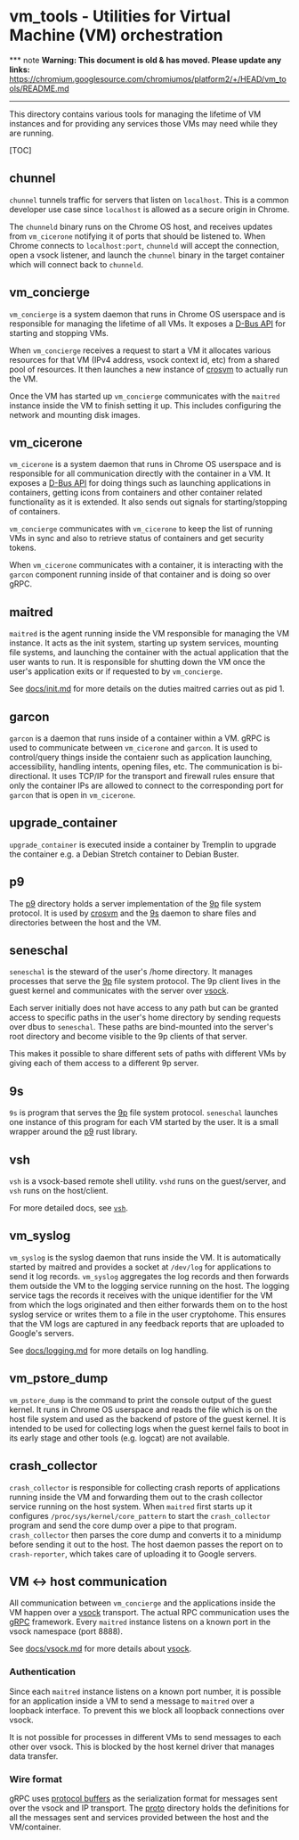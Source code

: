 # vm_tools - Utilities for Virtual Machine (VM) orchestration

*** note
**Warning: This document is old & has moved.  Please update any links:**<br>
https://chromium.googlesource.com/chromiumos/platform2/+/HEAD/vm_tools/README.md
***

This directory contains various tools for managing the lifetime of VM instances
and for providing any services those VMs may need while they are running.

[TOC]

## chunnel

`chunnel` tunnels traffic for servers that listen on `localhost`. This is a
common developer use case since `localhost` is allowed as a secure origin in
Chrome.

The `chunneld` binary runs on the Chrome OS host, and receives updates from
`vm_cicerone` notifying it of ports that should be listened to. When Chrome
connects to `localhost:port`, `chunneld` will accept the connection, open a
vsock listener, and launch the `chunnel` binary in the target container which
will connect back to `chunneld`.

## vm_concierge

`vm_concierge` is a system daemon that runs in Chrome OS userspace and is
responsible for managing the lifetime of all VMs.  It exposes a [D-Bus
API](https://chromium.googlesource.com/chromiumos/platform/system_api/+/HEAD/dbus/vm_concierge/)
for starting and stopping VMs.

When `vm_concierge` receives a request to start a VM it allocates various
resources for that VM (IPv4 address, vsock context id, etc) from a shared pool
of resources.  It then launches a new instance of [crosvm] to actually run the
VM.

Once the VM has started up `vm_concierge` communicates with the `maitred`
instance inside the VM to finish setting it up.  This includes configuring the
network and mounting disk images.

## vm_cicerone

`vm_cicerone` is a system daemon that runs in Chrome OS userspace and is
responsible for all communication directly with the container in a VM. It
exposes a [D-Bus API](https://chromium.googlesource.com/chromiumos/platform/system_api/+/HEAD/dbus/vm_cicerone)
for doing things such as launching applications in containers, getting icons
from containers and other container related functionality as it is extended. It
also sends out signals for starting/stopping of containers.

`vm_concierge` communicates with `vm_cicerone` to keep the list of running VMs
in sync and also to retrieve status of containers and get security tokens.

When `vm_cicerone` communicates with a container, it is interacting with the
`garcon` component running inside of that container and is doing so over gRPC.

## maitred

`maitred` is the agent running inside the VM responsible for managing
the VM instance.  It acts as the init system, starting up system services,
mounting file systems, and launching the container with the actual application
that the user wants to run.  It is responsible for shutting down the VM once the
user's application exits or if requested to by `vm_concierge`.

See [docs/init.md](docs/init.md) for more details on the duties maitred carries
out as pid 1.

## garcon

`garcon` is a daemon that runs inside of a container within a VM. gRPC is used
to communicate between `vm_cicerone` and `garcon`. It is used to control/query
things inside the contaienr such as application launching, accessibility,
handling intents, opening files, etc. The communication is bi-directional. It
uses TCP/IP for the transport and firewall rules ensure that only the container
IPs are allowed to connect to the corresponding port for `garcon` that is open
in `vm_cicerone`.

## upgrade_container

`upgrade_container` is executed inside a container by Tremplin to upgrade the
container e.g. a Debian Stretch container to Debian Buster.

## p9

The [p9](p9/) directory holds a server implementation of the [9p] file system
protocol.  It is used by [crosvm] and the [9s](#9s) daemon to share files and
directories between the host and the VM.

## seneschal

`seneschal` is the steward of the user's /home directory. It manages processes
that serve the [9p] file system protocol. The 9p client lives in the guest
kernel and communicates with the server over [vsock].

Each server initially does not have access to any path but can be
granted access to specific paths in the user's home directory by sending
requests over dbus to `seneschal`. These paths are bind-mounted into
the server's root directory and become visible to the 9p clients of that
server.

This makes it possible to share different sets of paths with different
VMs by giving each of them access to a different 9p server.

## 9s

`9s` is program that serves the [9p] file system protocol.  `seneschal` launches
one instance of this program for each VM started by the user.  It is a small
wrapper around the [p9](#p9) rust library.

## vsh

`vsh` is a vsock-based remote shell utility. `vshd` runs on the guest/server,
and `vsh` runs on the host/client.

For more detailed docs, see [`vsh`](vsh/).

## vm_syslog

`vm_syslog` is the syslog daemon that runs inside the VM.  It is automatically
started by maitred and provides a socket at `/dev/log` for applications to send
it log records.  `vm_syslog` aggregates the log records and then forwards them
outside the VM to the logging service running on the host.  The logging service
tags the records it receives with the unique identifier for the VM from which
the logs originated and then either forwards them on to the host syslog service
or writes them to a file in the user cryptohome. This ensures that the VM logs
are captured in any feedback reports that are uploaded to Google's servers.

See [docs/logging.md](docs/logging.md) for more details on log handling.

## vm_pstore_dump

`vm_pstore_dump` is the command to print the console output of the guest
kernel.  It runs in Chrome OS userspace and reads the file which is on the host
file system and used as the backend of pstore of the guest kernel.  It is
intended to be used for collecting logs when the guest kernel fails to boot in
its early stage and other tools (e.g. logcat) are not available.

## crash_collector

`crash_collector` is responsible for collecting crash reports of applications
running inside the VM and forwarding them out to the crash collector service
running on the host system.  When `maitred` first starts up it configures
`/proc/sys/kernel/core_pattern` to start the `crash_collector` program and send
the core dump over a pipe to that program.  `crash_collector` then parses the
core dump and converts it to a minidump before sending it out to the host.
The host daemon passes the report on to `crash-reporter`, which takes care of
uploading it to Google servers.

## VM <-> host communication

All communication between `vm_concierge` and the applications inside the VM
happen over a [vsock] transport. The actual RPC communication uses the
[gRPC](http://grpc.io) framework. Every `maitred` instance listens on a known
port in the vsock namespace (port 8888).

See [docs/vsock.md](docs/vsock.md) for more details about [vsock].

### Authentication

Since each `maitred` instance listens on a known port number, it is possible for
an application inside a VM to send a message to `maitred` over a loopback
interface.  To prevent this we block all loopback connections over vsock.

It is not possible for processes in different VMs to send messages to each other
over vsock.  This is blocked by the host kernel driver that manages data
transfer.

### Wire format

gRPC uses [protocol buffers](https://developers.google.com/protocol-buffers) as
the serialization format for messages sent over the vsock and IP transport.  The
[proto](proto/) directory holds the definitions for all the messages sent and
services provided between the host and the VM/container.


[9p]: http://man.cat-v.org/plan_9/5/0intro
[crosvm]: https://chromium.googlesource.com/chromiumos/platform/crosvm
[vsock]: https://lwn.net/Articles/695981/
